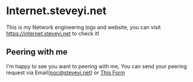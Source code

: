 # Internet.steveyi.net

This is my Network engineering logs and website, you can visit https://internet.steveyi.net to check it!

## Peering with me

I'm happy to see you want to peering with me, You can send your peering request via Email(noc@steveyi.net) or <a href="https://peering.steveyi.net/request">This Form</a>
